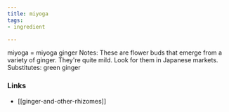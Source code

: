 ```yaml
---
title: miyoga
tags:
- ingredient

---
```

miyoga = miyoga ginger Notes: These are flower buds that emerge from a variety of ginger. They're quite mild. Look for them in Japanese markets. Substitutes: green ginger

### Links

* [[ginger-and-other-rhizomes]]

